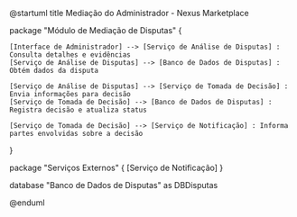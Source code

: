 @startuml
title Mediação do Administrador - Nexus Marketplace

package "Módulo de Mediação de Disputas" {

    [Interface de Administrador] --> [Serviço de Análise de Disputas] : Consulta detalhes e evidências
    [Serviço de Análise de Disputas] --> [Banco de Dados de Disputas] : Obtém dados da disputa

    [Serviço de Análise de Disputas] --> [Serviço de Tomada de Decisão] : Envia informações para decisão
    [Serviço de Tomada de Decisão] --> [Banco de Dados de Disputas] : Registra decisão e atualiza status

    [Serviço de Tomada de Decisão] --> [Serviço de Notificação] : Informa partes envolvidas sobre a decisão

}

package "Serviços Externos" {
[Serviço de Notificação]
}

database "Banco de Dados de Disputas" as DBDisputas

@enduml
